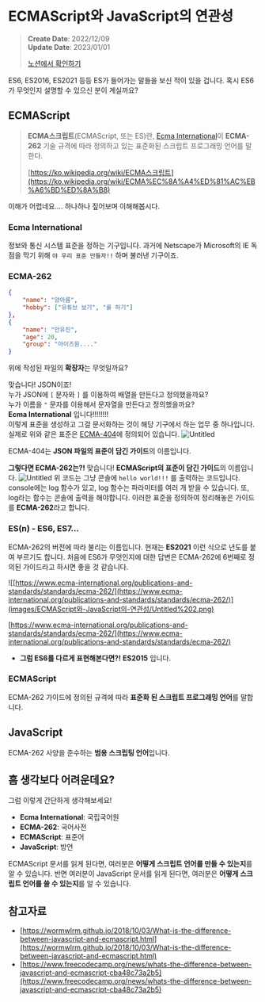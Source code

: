 # ECMAScript와 JavaScript의 연관성

> **Create Date**: 2022/12/09  
> **Update Date**: 2023/01/01
>
> [노션에서 확인하기](https://areumsheep.notion.site/ECMAScript-JavaScript-a8caaaa4f32444408d67eaf3346b4efa)

ES6, ES2016, ES2021 등등 ES가 들어가는 말들을 보신 적이 있을 겁니다.
혹시 ES6가 무엇인지 설명할 수 있으신 분이 계실까요?

## ECMAScript

> **ECMA스크립트**(ECMAScript, 또는 ES)란, [Ecma International](https://ko.wikipedia.org/wiki/Ecma_%EC%9D%B8%ED%84%B0%EB%82%B4%EC%85%94%EB%84%90)이 **ECMA-262** 기술 규격에 따라 정의하고 있는 표준화된 스크립트 프로그래밍 언어를 말한다.
>
> [https://ko.wikipedia.org/wiki/ECMA스크립트](https://ko.wikipedia.org/wiki/ECMA%EC%8A%A4%ED%81%AC%EB%A6%BD%ED%8A%B8)

이해가 어렵네요…. 하나하나 짚어보며 이해해봅시다.

### **Ecma International**

정보와 통신 시스템 표준을 정하는 기구입니다.
과거에 Netscape가 Microsoft의 IE 독점을 막기 위해 `야 우리 표준 만들자!!` 하며 불러낸 기구이죠.

### ECMA-262

```json
{
	"name": "양아름",
	"hobby": ["유튜브 보기", "롤 하기"]
},
{
	"name": "안유진",
	"age": 20,
	"group": "아이즈원...."
}
```

위에 작성된 파일의 **확장자**는 무엇일까요?

맞습니다! JSON이죠!  
누가 JSON에 `[` 문자와 `]` 를 이용하여 배열을 만든다고 정의했을까요?  
누가 이름을 `"` 문자를 이용해서 문자열을 만든다고 정의했을까요?  
**Ecma International** 입니다!!!!!!!!  
이렇게 표준을 생성하고 그걸 문서화하는 것이 해당 기구에서 하는 업무 중 하나입니다.  
실제로 위와 같은 표준은 [ECMA-404](https://www.ecma-international.org/publications-and-standards/standards/ecma-404/)에 정의되어 있습니다.
![Untitled](images/ECMAScript와-JavaScript의-연관성/Untitled.png)

ECMA-404는 **JSON 파일의 표준이 담긴 가이드**의 이름입니다.

**그렇다면 ECMA-262는?!**
맞습니다! **ECMAScript의 표준이 담긴 가이드**의 이름입니다.
![Untitled](images/ECMAScript와-JavaScript의-연관성/Untitled%201.png)
위 코드는 그냥 콘솔에 `hello world!!!` 를 출력하는 코드입니다.
console에는 log 함수가 있고, log 함수는 파라미터를 여러 개 받을 수 있습니다.
또, log라는 함수는 콘솔에 출력을 해야합니다.
이러한 표준을 정의하여 정리해놓은 가이드를 **ECMA-262**라고 합니다.

### ES(n) - ES6, ES7…

ECMA-262의 버전에 따라 불리는 이름입니다. 현재는 **ES2021** 이런 식으로 년도를 붙여 부르기도 합니다.
처음에 ES6가 무엇인지에 대한 답변은 ECMA-262에 6번째로 정의된 가이드라고 하시면 좋을 것 같습니다.

![[https://www.ecma-international.org/publications-and-standards/standards/ecma-262/](https://www.ecma-international.org/publications-and-standards/standards/ecma-262/)](images/ECMAScript와-JavaScript의-연관성/Untitled%202.png)

[https://www.ecma-international.org/publications-and-standards/standards/ecma-262/](https://www.ecma-international.org/publications-and-standards/standards/ecma-262/)

- **그럼 ES6를 다르게 표현해본다면?!**
  **ES2015** 입니다.

### **ECMAScript**

ECMA-262 가이드에 정의된 규격에 따라 **표준화 된 스크립트 프로그래밍 언어**를 말합니다.

## JavaScript

ECMA-262 사양을 준수하는 **범용 스크립팅 언어**입니다.

## 흠 생각보다 어려운데요?

그럼 이렇게 간단하게 생각해보세요!

- **Ecma International**: 국립국어원
- **ECMA-262**: 국어사전
- **ECMAScript**: 표준어
- **JavaScript**: 방언

ECMAScript 문서를 읽게 된다면, 여러분은 **어떻게 스크립트 언어를 만들 수 있는지**를 알 수 있습니다.
반면 여러분이 JavaScript 문서를 읽게 된다면, 여러분은 **어떻게 스크립트 언어를 쓸 수 있는지**를 알 수 있습니다.

## 참고자료

- [https://wormwlrm.github.io/2018/10/03/What-is-the-difference-between-javascript-and-ecmascript.html](https://wormwlrm.github.io/2018/10/03/What-is-the-difference-between-javascript-and-ecmascript.html)
- [https://www.freecodecamp.org/news/whats-the-difference-between-javascript-and-ecmascript-cba48c73a2b5](https://www.freecodecamp.org/news/whats-the-difference-between-javascript-and-ecmascript-cba48c73a2b5)
